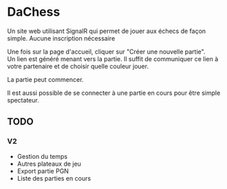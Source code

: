# DaChess

Un site web utilisant SignalR qui permet de jouer aux échecs de façon simple.
Aucune inscription nécessaire

Une fois sur la page d'accueil, cliquer sur "Créer une nouvelle partie".  
Un lien est généré menant vers la partie. Il suffit de communiquer ce lien à votre partenaire et de choisir quelle couleur jouer.

La partie peut commencer.

Il est aussi possible de se connecter à une partie en cours pour être simple spectateur.

## TODO

### V2
* Gestion du temps
* Autres plateaux de jeu
* Export partie PGN
* Liste des parties en cours